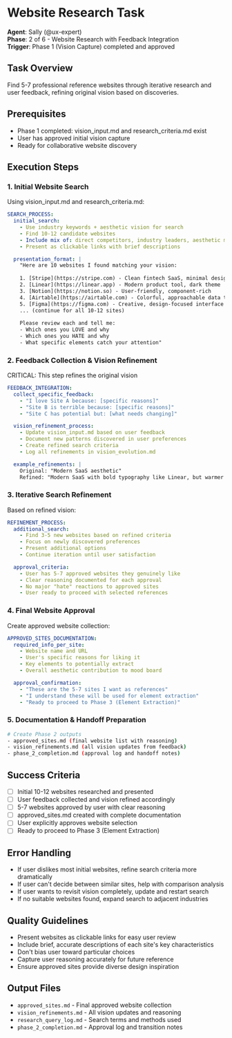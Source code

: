 # Website Research Task
**Agent**: Sally (@ux-expert)  
**Phase**: 2 of 6 - Website Research with Feedback Integration  
**Trigger**: Phase 1 (Vision Capture) completed and approved

## Task Overview
Find 5-7 professional reference websites through iterative research and user feedback, refining original vision based on discoveries.

## Prerequisites
- Phase 1 completed: vision_input.md and research_criteria.md exist
- User has approved initial vision capture
- Ready for collaborative website discovery

## Execution Steps

### 1. Initial Website Search
Using vision_input.md and research_criteria.md:

```yaml
SEARCH_PROCESS:
  initial_search:
    - Use industry keywords + aesthetic vision for search
    - Find 10-12 candidate websites
    - Include mix of: direct competitors, industry leaders, aesthetic matches
    - Present as clickable links with brief descriptions

  presentation_format: |
    "Here are 10 websites I found matching your vision:
    
    1. [Stripe](https://stripe.com) - Clean fintech SaaS, minimal design
    2. [Linear](https://linear.app) - Modern product tool, dark theme  
    3. [Notion](https://notion.so) - User-friendly, component-rich
    4. [Airtable](https://airtable.com) - Colorful, approachable data tool
    5. [Figma](https://figma.com) - Creative, design-focused interface
    ... (continue for all 10-12 sites)
    
    Please review each and tell me:
    - Which ones you LOVE and why
    - Which ones you HATE and why  
    - What specific elements catch your attention"
```

### 2. Feedback Collection & Vision Refinement
CRITICAL: This step refines the original vision

```yaml
FEEDBACK_INTEGRATION:
  collect_specific_feedback:
    - "I love Site A because: [specific reasons]"
    - "Site B is terrible because: [specific reasons]"  
    - "Site C has potential but: [what needs changing]"

  vision_refinement_process:
    - Update vision_input.md based on user feedback
    - Document new patterns discovered in user preferences
    - Create refined search criteria
    - Log all refinements in vision_evolution.md

  example_refinements: |
    Original: "Modern SaaS aesthetic"
    Refined: "Modern SaaS with bold typography like Linear, but warmer colors like Notion, avoiding Stripe's stark minimalism"
```

### 3. Iterative Search Refinement
Based on refined vision:

```yaml
REFINEMENT_PROCESS:
  additional_search:
    - Find 3-5 new websites based on refined criteria
    - Focus on newly discovered preferences
    - Present additional options
    - Continue iteration until user satisfaction

  approval_criteria:
    - User has 5-7 approved websites they genuinely like
    - Clear reasoning documented for each approval
    - No major "hate" reactions to approved sites
    - User ready to proceed with selected references
```

### 4. Final Website Approval
Create approved website collection:

```yaml
APPROVED_SITES_DOCUMENTATION:
  required_info_per_site:
    - Website name and URL
    - User's specific reasons for liking it
    - Key elements to potentially extract
    - Overall aesthetic contribution to mood board

  approval_confirmation:
    - "These are the 5-7 sites I want as references"
    - "I understand these will be used for element extraction"
    - "Ready to proceed to Phase 3 (Element Extraction)"
```

### 5. Documentation & Handoff Preparation
```bash
# Create Phase 2 outputs
- approved_sites.md (final website list with reasoning)
- vision_refinements.md (all vision updates from feedback)
- phase_2_completion.md (approval log and handoff notes)
```

## Success Criteria
- [ ] Initial 10-12 websites researched and presented
- [ ] User feedback collected and vision refined accordingly  
- [ ] 5-7 websites approved by user with clear reasoning
- [ ] approved_sites.md created with complete documentation
- [ ] User explicitly approves website selection
- [ ] Ready to proceed to Phase 3 (Element Extraction)

## Error Handling
- If user dislikes most initial websites, refine search criteria more dramatically
- If user can't decide between similar sites, help with comparison analysis
- If user wants to revisit vision completely, update and restart search
- If no suitable websites found, expand search to adjacent industries

## Quality Guidelines
- Present websites as clickable links for easy user review
- Include brief, accurate descriptions of each site's key characteristics
- Don't bias user toward particular choices
- Capture user reasoning accurately for future reference
- Ensure approved sites provide diverse design inspiration

## Output Files
- `approved_sites.md` - Final approved website collection
- `vision_refinements.md` - All vision updates and reasoning
- `research_query_log.md` - Search terms and methods used
- `phase_2_completion.md` - Approval log and transition notes